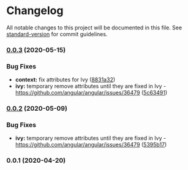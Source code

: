 # Changelog

All notable changes to this project will be documented in this file. See [standard-version](https://github.com/conventional-changelog/standard-version) for commit guidelines.

### [0.0.3](https://github.com/ng-web-apis/canvas/compare/v0.0.1...v0.0.3) (2020-05-15)


### Bug Fixes

* **context:** fix attributes for Ivy ([8831a32](https://github.com/ng-web-apis/canvas/commit/8831a32))
* **ivy:** temporary remove attributes until they are fixed in Ivy - https://github.com/angular/angular/issues/36479 ([5c63491](https://github.com/ng-web-apis/canvas/commit/5c63491))

### [0.0.2](https://github.com/ng-web-apis/canvas/compare/v0.0.1...v0.0.2) (2020-05-09)


### Bug Fixes

* **ivy:** temporary remove attributes until they are fixed in Ivy - https://github.com/angular/angular/issues/36479 ([5395b17](https://github.com/ng-web-apis/canvas/commit/5395b17))

### 0.0.1 (2020-04-20)
